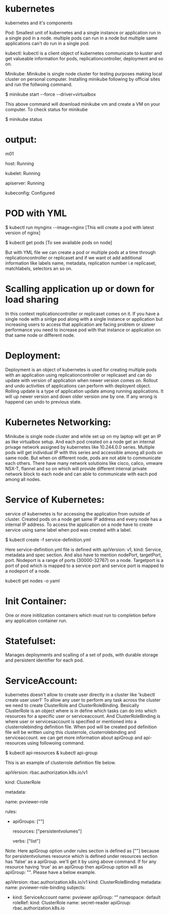 # kubernetes
kubernetes and it's components

Pod: Smallest unit of kubernetes and a single instance or application run in a single pod in a node. multiple pods can run in a node but multiple same applications can't do run in a single pod. 

kubectl: kubectl is a client object of kubernetes communicate to kuster and get valueable information for pods, replicationcontroller, deployment and so on. 

Minikube: Minikube is single node cluster for testing purposes making local cluster on personal computer. Installing minikube following by official sites and run the follwoing command.

$ minikube start --force --driver=virtualbox 

This above command will download minikube vm and create a VM on your computer. To check status for minikube

$ minikube status 

# output: 

m01

host: Running

kubelet: Running

apiserver: Running

kubeconfig: Configured

# POD with YML

$ kubectl run mynginx --image=nginx [This will create a pod with latest version of nginx]

$ kubectl get pods [To see available pods on node]

But with YML file we can create a pod or multiple pods at a time through replicationcontroller or replicaset and if we want ot add additional information like labels name, metadata, replication number i.e replicaset, matchlabels, selectors an so on. 

# Scalling application up or down for load sharing

In this context replicationcontroller or replicaset comes on it. If you have a single node with a sinlge pod along with a single instance or application but increasing users to access that application are facing problem or slower performance you need to increase pod with that instance or application on that same node or different node.

# Deployment: 

Deployment is an object of kubernetes is used for creating multiple pods with an application using replicationcontroller or replicaset and can do update with version of application when newer version comes on. Rollout and undo activities of applications can perform with deployent object. Rolling update is a type of application update among running applications. It will up newer version and down older version one by one. If any wrong is happend can undo to previous state. 

# Kubernetes Networking:

Minikube is single node cluster and while set up on my laptop will get an IP as like virtualbox setup. And each pod created on a node get an internal privage network assigned by kubernetes like 10.244.0.0 series. Multiple pods will get individual IP with this series and accessible among all pods on same node. But when on different node, pods are not able to communicate each others. There have many network solutioins like cisco, calico, vmware NSX-T, flannel and so on which will provide different internal private network block to each node and can able to communicate with each pod among all nodes.

# Service of Kubernetes:

service of kubernetes is for accessing the application from outside of cluster. Created pods on a node get same IP address and every node has a internal IP address. To access the application on a node have to create service using same label when pod was created with a label.

$ kubectl create -f service-definition.yml

Here service-definition.yml file is defined with apiVersion: v1, kind: Service, metadata and spec section. And also have to mention nodePort, targetPort, port. Nodeport is a range of ports (30000-32767) on a node. Targetport is a port of pod which is mapped to a service port and service port is mapped to a nodeport of a node. 

kubectl get nodes -o yaml

# Init Container:

One or more initilization containers which must run to completion before any application container run. 

# Statefulset:

Manages deployments and scalling of a set of pods, with durable storage and persistent identifier for each pod.

# ServiceAccount: 

kubernetes doesn't allow to create user directly in a cluster like 'kubectl create user user1' To allow any user to perform any task across the cluster we need to create ClusterRole and ClusterRoleBinding. Besically ClusterRole is an object where is in define which tasks can do into which resources for a specific user or serviceaccount. And ClusterRoleBinding is where user or servicesaccount is specified or mentioned into a clusterrolebinding definition file. When pod will be created pod definition file will be written using this clusterrole, clusterrolebinding and serviceaccount. we can get more information about apiGroup and api-resources using followoing command.

$ kubectl api-resources & kubectl api-group

This is an example of clusterrole definition file below.

apiVersion: rbac.authorization.k8s.io/v1

kind: ClusterRole

metadata:

  name: pvviewer-role
  
rules:

- apiGroups: [""]

  resources: ["persistentvolumes"]
  
  verbs: ["list"]
  
Note: Here apiGroup option under rules section is defined as [""] because for persistentvolumes resource which is defined under resources section has 'false' as a apiGroup. we'll get it by using above command. If for any resource having 'true' as an apiGroup then apiGroup option will as apiGroup: "". Please have a below example.

apiVersion: rbac.authorization.k8s.io/v1
kind: ClusterRoleBinding
metadata:
  name: pvviewer-role-binding
subjects:
- kind: ServiceAccount
  name: pvviewer
  apiGroup: “”
  namespace: default
roleRef:
  kind: ClusterRole
  name: secret-reader
  apiGroup: rbac.authorization.k8s.io
  
  





